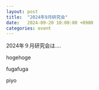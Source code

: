 ```yaml
---
layout: post
title:  "2024年9月研究会"
date:   2024-09-20 10:00:00 +0900
categories: event
---
```


2024年９月研究会は....


hogehoge


fugafuga


piyo

